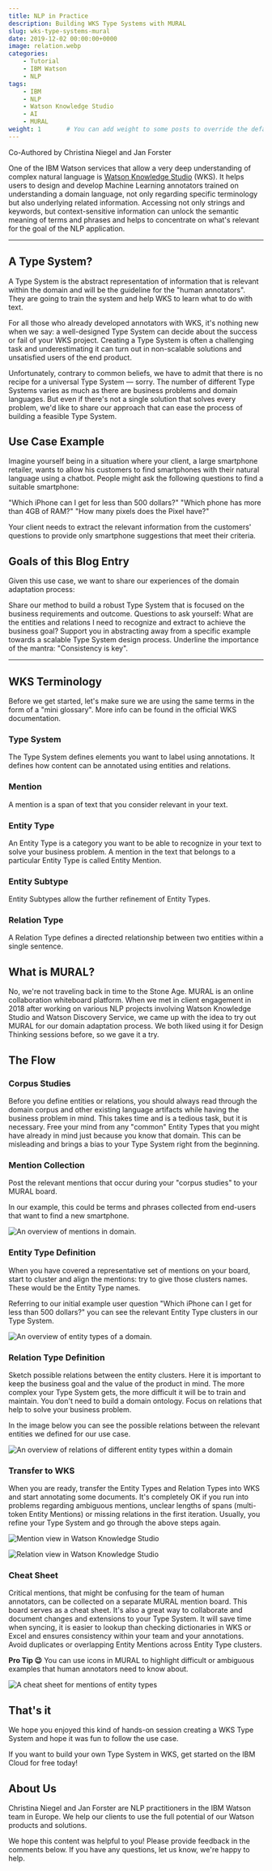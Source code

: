 ```yaml
---
title: NLP in Practice
description: Building WKS Type Systems with MURAL
slug: wks-type-systems-mural
date: 2019-12-02 00:00:00+0000
image: relation.webp
categories:
    - Tutorial
    - IBM Watson
    - NLP
tags:
    - IBM
    - NLP
    - Watson Knowledge Studio
    - AI
    - MURAL
weight: 1       # You can add weight to some posts to override the default sorting (date descending)
---
```


Co-Authored by Christina Niegel and Jan Forster

One of the IBM Watson services that allow a very deep understanding of complex natural language is [Watson Knowledge Studio](https://www.ibm.com/cloud/watson-knowledge-studio) (WKS). It helps users to design and develop Machine Learning annotators trained on understanding a domain language, not only regarding specific terminology but also underlying related information. Accessing not only strings and keywords, but context-sensitive information can unlock the semantic meaning of terms and phrases and helps to concentrate on what's relevant for the goal of the NLP application.

-----

## A Type System?

A Type System is the abstract representation of information that is relevant within the domain and will be the guideline for the "human annotators". They are going to train the system and help WKS to learn what to do with text.

For all those who already developed annotators with WKS, it's nothing new when we say: a well-designed Type System can decide about the success or fail of your WKS project. Creating a Type System is often a challenging task and underestimating it can turn out in non-scalable solutions and unsatisfied users of the end product.

Unfortunately, contrary to common beliefs, we have to admit that there is no recipe for a universal Type System — sorry. The number of different Type Systems varies as much as there are business problems and domain languages. But even if there's not a single solution that solves every problem, we'd like to share our approach that can ease the process of building a feasible Type System.

## Use Case Example

Imagine yourself being in a situation where your client, a large smartphone retailer, wants to allow his customers to find smartphones with their natural language using a chatbot. People might ask the following questions to find a suitable smartphone:

"Which iPhone can I get for less than 500 dollars?"
"Which phone has more than 4GB of RAM?"
"How many pixels does the Pixel have?"

Your client needs to extract the relevant information from the customers' questions to provide only smartphone suggestions that meet their criteria.

## Goals of this Blog Entry

Given this use case, we want to share our experiences of the domain adaptation process:

Share our method to build a robust Type System that is focused on the business requirements and outcome. Questions to ask yourself: What are the entities and relations I need to recognize and extract to achieve the business goal?
Support you in abstracting away from a specific example towards a scalable Type System design process.
Underline the importance of the mantra: "Consistency is key".

-----

## WKS Terminology

Before we get started, let's make sure we are using the same terms in the form of a "mini glossary". More info can be found in the official WKS documentation.

### Type System

The Type System defines elements you want to label using annotations. It defines how content can be annotated using entities and relations.

### Mention

A mention is a span of text that you consider relevant in your text.

### Entity Type

An Entity Type is a category you want to be able to recognize in your text to solve your business problem. A mention in the text that belongs to a particular Entity Type is called Entity Mention.

### Entity Subtype

Entity Subtypes allow the further refinement of Entity Types.

### Relation Type

A Relation Type defines a directed relationship between two entities within a single sentence.

## What is MURAL?

No, we're not traveling back in time to the Stone Age. MURAL is an online collaboration whiteboard platform. When we met in client engagement in 2018 after working on various NLP projects involving Watson Knowledge Studio and Watson Discovery Service, we came up with the idea to try out MURAL for our domain adaptation process. We both liked using it for Design Thinking sessions before, so we gave it a try.

## The Flow

### Corpus Studies

Before you define entities or relations, you should always read through the domain corpus and other existing language artifacts while having the business problem in mind. This takes time and is a tedious task, but it is necessary. Free your mind from any "common" Entity Types that you might have already in mind just because you know that domain. This can be misleading and brings a bias to your Type System right from the beginning.

### Mention Collection

Post the relevant mentions that occur during your "corpus studies" to your MURAL board.

In our example, this could be terms and phrases collected from end-users that want to find a new smartphone.

![An overview of mentions in domain.](wks-mention-collection.webp)
### Entity Type Definition

When you have covered a representative set of mentions on your board, start to cluster and align the mentions: try to give those clusters names. These would be the Entity Type names.

Referring to our initial example user question "Which iPhone can I get for less than 500 dollars?" you can see the relevant Entity Type clusters in our Type System.

![An overview of entity types of a domain.](wks-entity-type-definition.webp)
### Relation Type Definition

Sketch possible relations between the entity clusters. Here it is important to keep the business goal and the value of the product in mind. The more complex your Type System gets, the more difficult it will be to train and maintain. You don't need to build a domain ontology. Focus on relations that help to solve your business problem.

In the image below you can see the possible relations between the relevant entities we defined for our use case.

![An overview of relations of different entity types within a domain](relation-type-defintion.webp)

### Transfer to WKS

When you are ready, transfer the Entity Types and Relation Types into WKS and start annotating some documents. It's completely OK if you run into problems regarding ambiguous mentions, unclear lengths of spans (multi-token Entity Mentions) or missing relations in the first iteration. Usually, you refine your Type System and go through the above steps again.


![Mention view in Watson Knowledge Studio](entity-annotations.webp)

![Relation view in Watson Knowledge Studio](relations.webp)

### Cheat Sheet

Critical mentions, that might be confusing for the team of human annotators, can be collected on a separate MURAL mention board. This board serves as a cheat sheet. It's also a great way to collaborate and document changes and extensions to your Type System. It will save time when syncing, it is easier to lookup than checking dictionaries in WKS or Excel and ensures consistency within your team and your annotations. Avoid duplicates or overlapping Entity Mentions across Entity Type clusters.

**Pro Tip 😉**
You can use icons in MURAL to highlight difficult or ambiguous examples that human annotators need to know about.

![A cheat sheet for mentions of entity types](wks-mural-cheat-sheet.webp)


## That's it

We hope you enjoyed this kind of hands-on session creating a WKS Type System and hope it was fun to follow the use case.

If you want to build your own Type System in WKS, get started on the IBM Cloud for free today!

## About Us

Christina Niegel and Jan Forster are NLP practitioners in the IBM Watson team in Europe. We help our clients to use the full potential of our Watson products and solutions.

We hope this content was helpful to you! Please provide feedback in the comments below. If you have any questions, let us know, we're happy to help.
